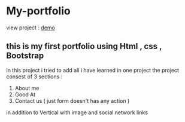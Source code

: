 # My-portfolio 
view project : [demo ](https://zujdzhezblbpehziuviq7a.on.drv.tw/pra/#contact)
## this is my first  portfolio using Html , css , Bootstrap 

in this project i tried to add all i have learned in one project 
the project consest of 3 sections :
1. About me
2. Good At
3. Contact us ( just form doesn't has any action  )
    
in addition to Vertical with image and social network links 

